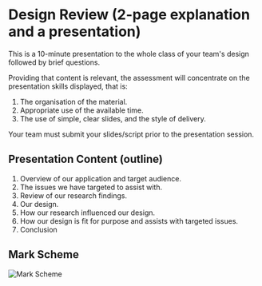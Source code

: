 # Design Review (2-page explanation and a presentation)

This is a 10-minute presentation to the whole class of your team's design followed by brief questions.

Providing that content is relevant, the assessment will concentrate on the presentation skills displayed, that is: 

1. The organisation of the material.
2. Appropriate use of the available time.
3. The use of simple, clear slides, and the style of delivery.

Your team must submit your slides/script prior to the presentation session. 

## Presentation Content (outline)

1. Overview of our application and target audience.
2. The issues we have targeted to assist with.
3. Review of our research findings.
4. Our design.
5. How our research influenced our design.
6. How our design is fit for purpose and assists with targeted issues.
7. Conclusion

## Mark Scheme

![Mark Scheme](https://i.imgur.com/I82dAeF.png)
